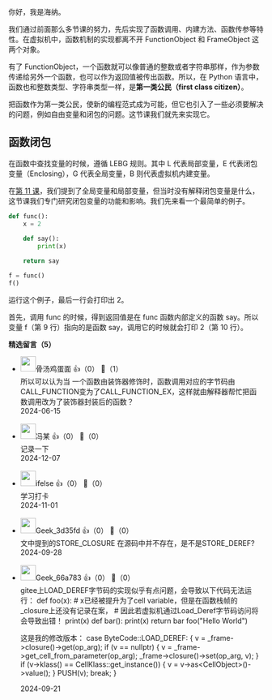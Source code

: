 你好，我是海纳。

我们通过前面那么多节课的努力，先后实现了函数调用、内建方法、函数传参等特性。在虚拟机中，函数机制的实现都离不开 FunctionObject 和 FrameObject 这两个对象。

有了 FunctionObject，一个函数就可以像普通的整数或者字符串那样，作为参数传递给另外一个函数，也可以作为返回值被传出函数。所以，在 Python 语言中，函数也和整数类型、字符串类型一样，是**第一类公民（first class citizen）**。

把函数作为第一类公民，使新的编程范式成为可能，但它也引入了一些必须要解决的问题，例如自由变量和闭包的问题。这节课我们就先来实现它。

## 函数闭包

在函数中查找变量的时候，遵循 LEBG 规则。其中 L 代表局部变量，E 代表闭包变量（Enclosing），G 代表全局变量，B 则代表虚拟机内建变量。

在[第 11 课](https://time.geekbang.org/column/article/776961)，我们提到了全局变量和局部变量，但当时没有解释闭包变量是什么，这节课我们专门研究闭包变量的功能和影响。我们先来看一个最简单的例子。

```python
def func():
    x = 2
    
    def say():
        print(x)

    return say

f = func()
f()
```

运行这个例子，最后一行会打印出 2。

首先，调用 func 的时候，得到返回值是在 func 函数内部定义的函数 say。所以变量 f（第 9 行）指向的是函数 say，调用它的时候就会打印 2（第 10 行）。
<div><strong>精选留言（5）</strong></div><ul>
<li><img src="https://static001.geekbang.org/account/avatar/00/10/05/92/b609f7e3.jpg" width="30px"><span>骨汤鸡蛋面</span> 👍（0） 💬（1）<div>所以可以认为当 一个函数由装饰器修饰时，函数调用对应的字节码由CALL_FUNCTION变为了CALL_FUNCTION_EX，这样就由解释器帮忙把函数调用改为了装饰器封装后的函数？</div>2024-06-15</li><br/><li><img src="https://static001.geekbang.org/account/avatar/00/3b/59/44/727b90a8.jpg" width="30px"><span>冯某</span> 👍（0） 💬（0）<div>记录一下</div>2024-12-07</li><br/><li><img src="https://static001.geekbang.org/account/avatar/00/26/eb/d7/90391376.jpg" width="30px"><span>ifelse</span> 👍（0） 💬（0）<div>学习打卡</div>2024-11-01</li><br/><li><img src="https://thirdwx.qlogo.cn/mmopen/vi_32/Q0j4TwGTfTKhqDU299SMLuWE5I3Rc1AGyqraV3v95FVaB9H1konxseOicGicLbQjKvF3G9DtGrZaG9icR0K6zMTYw/132" width="30px"><span>Geek_3d35fd</span> 👍（0） 💬（0）<div>文中提到的STORE_CLOSURE 在源码中并不存在，是不是STORE_DEREF? </div>2024-09-28</li><br/><li><img src="https://thirdwx.qlogo.cn/mmopen/vi_32/pkjW8zleOmmWAbAMPkshJSFnDcN6d06DrYDeSIibmic2SW05Flv3ic5kLhzcHukia1Y1Ktm4OXdzYsicCnINiaCOeqQQ/132" width="30px"><span>Geek_66a783</span> 👍（0） 💬（0）<div>gitee上LOAD_DEREF字节码的实现似乎有点问题，会导致以下代码无法运行：
def foo(x):
    # x已经被提升为了cell variable，但是在函数栈帧的_closure上还没有记录在案，
    # 因此若虚拟机通过Load_Deref字节码访问将会导致出错！
    print(x)
    def bar():
        print(x)
    return bar
foo(&quot;Hello World&quot;)

这是我的修改版本：
            case ByteCode::LOAD_DEREF: {
                v = _frame-&gt;closure()-&gt;get(op_arg);
                if (v == nullptr) {
                    v = _frame-&gt;get_cell_from_parameter(op_arg);
                    _frame-&gt;closure()-&gt;set(op_arg, v);
                }
                if (v-&gt;klass() == CellKlass::get_instance()) {
                    v = v-&gt;as&lt;CellObject&gt;()-&gt;value();
                }
                PUSH(v);
                break;
            }</div>2024-09-21</li><br/>
</ul>